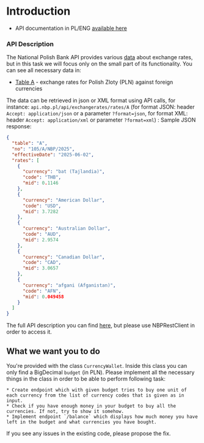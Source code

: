 # Introduction
* API documentation in PL/ENG [available here](http://api.nbp.pl/en.html)

### API Description
The National Polish Bank API provides various [data](https://nbp.pl/en/statistic-and-financial-reporting/rates/) about exchange rates, but in this task we will focus only on the small part of its functionality.
You can see all necessary data in:
* [Table A](https://nbp.pl/en/statistic-and-financial-reporting/rates/table-a/) - exchange rates for Polish Zloty (PLN) against foreign currencies

The data can be retrieved in json or XML format using API calls, for instance: `api.nbp.pl/api/exchangerates/rates/A` (for format JSON: header `Accept: application/json` or a parameter `?format=json`,
for format XML: header `Accept: application/xml` or parameter `?format=xml`) :
Sample JSON response:
```json
{
  "table": "A",
  "no": "105/A/NBP/2025",
  "effectiveDate": "2025-06-02",
  "rates": [
    {
      "currency": "bat (Tajlandia)",
      "code": "THB",
      "mid": 0.1146
    },
    {
      "currency": "American Dollar",
      "code": "USD",
      "mid": 3.7282
    },
    {
      "currency": "Australian Dollar",
      "code": "AUD",
      "mid": 2.9574
    },
    {
      "currency": "Canadian Dollar",
      "code": "CAD",
      "mid": 3.0657
    },
    {
      "currency": "afgani (Afganistan)",
      "code": "AFN",
      "mid": 0.049458
    }
  ]
}
```

The full API description you can find [here](https://api.nbp.pl/en.html), but please use NBPRestClient in order to access it.

## What we want you to do

You're provided with the class `CurrencyWallet`. Inside this class you can only find a BigDecimal `budget` (in PLN).
Please implement all the necessary things in the class in order to be able to perform following task:

    * Create endpoint which with given budget tries to buy one unit of each currency from the list of currency codes that is given as in input.
    * Check if you have enough money in your budget to buy all the currencies. If not, try to show it somehow. 
    * Implement endpoint `/balance` which displays how much money you have left in the budget and what currencies you have bought.

If you see any issues in the existing code, please propose the fix.